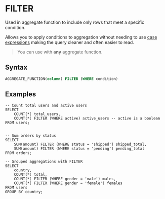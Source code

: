 # FILTER
Used in aggregate function to include only rows that meet a specific condition.

Allows you to apply conditions to aggregation without needing to use [case expressions](013-case.md) making the query cleaner and often easier to read.

>You can use with **any** aggregate function.
## Syntax
```SQL
AGGREGATE_FUNCTION(column) FILTER (WHERE condition)
```
## Examples
```PostgreSQL
-- Count total users and active users
SELECT
	COUNT(*) total_users,
	COUNT(*) FILTER (WHERE active) active_users -- active is a boolean
FROM users;


-- Sum orders by status
SELECT
	SUM(amount) FILTER (WHERE status = 'shipped') shipped_total,
	SUM(amount) FILTER (WHERE status = 'pending') pending_total
FROM orders;

-- Grouped aggregations with FILTER
SELECT
	country,
	COUNT(*) total,
	COUNT(*) FILTER (WHERE gender = 'male') males,
	COUNT(*) FILTER (WHERE gender = 'female') females
FROM users
GROUP BY country;
```